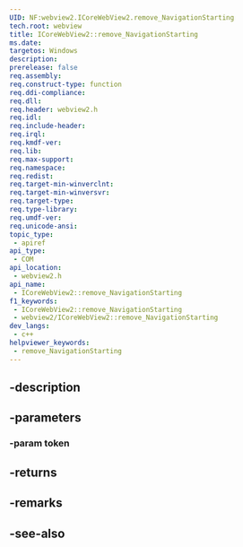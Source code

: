```yaml
---
UID: NF:webview2.ICoreWebView2.remove_NavigationStarting
tech.root: webview
title: ICoreWebView2::remove_NavigationStarting
ms.date: 
targetos: Windows
description: 
prerelease: false
req.assembly: 
req.construct-type: function
req.ddi-compliance: 
req.dll: 
req.header: webview2.h
req.idl: 
req.include-header: 
req.irql: 
req.kmdf-ver: 
req.lib: 
req.max-support: 
req.namespace: 
req.redist: 
req.target-min-winverclnt: 
req.target-min-winversvr: 
req.target-type: 
req.type-library: 
req.umdf-ver: 
req.unicode-ansi: 
topic_type:
 - apiref
api_type:
 - COM
api_location:
 - webview2.h
api_name:
 - ICoreWebView2::remove_NavigationStarting
f1_keywords:
 - ICoreWebView2::remove_NavigationStarting
 - webview2/ICoreWebView2::remove_NavigationStarting
dev_langs:
 - c++
helpviewer_keywords:
 - remove_NavigationStarting
---
```


## -description

## -parameters

### -param token

## -returns

## -remarks

## -see-also

